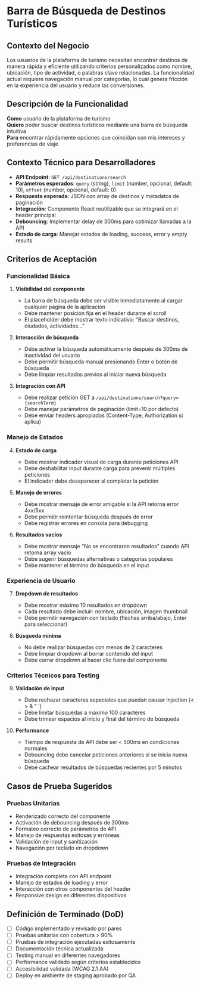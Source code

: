 #  Barra de Búsqueda de Destinos Turísticos

## Contexto del Negocio

Los usuarios de la plataforma de turismo necesitan encontrar destinos de manera rápida y eficiente utilizando criterios personalizados como nombre, ubicación, tipo de actividad, o palabras clave relacionadas. La funcionalidad actual requiere navegación manual por categorías, lo cual genera fricción en la experiencia del usuario y reduce las conversiones.

## Descripción de la Funcionalidad

**Como** usuario de la plataforma de turismo  
**Quiero** poder buscar destinos turísticos mediante una barra de búsqueda intuitiva  
**Para** encontrar rápidamente opciones que coincidan con mis intereses y preferencias de viaje

## Contexto Técnico para Desarrolladores

- **API Endpoint**: `GET /api/destinations/search`
- **Parámetros esperados**: `query` (string), `limit` (number, opcional, default: 10), `offset` (number, opcional, default: 0)
- **Respuesta esperada**: JSON con array de destinos y metadatos de paginación
- **Integración**: Componente React reutilizable que se integrará en el header principal
- **Debouncing**: Implementar delay de 300ms para optimizar llamadas a la API
- **Estado de carga**: Manejar estados de loading, success, error y empty results

## Criterios de Aceptación

### Funcionalidad Básica

1. **Visibilidad del componente**
    
    - La barra de búsqueda debe ser visible inmediatamente al cargar cualquier página de la aplicación
    - Debe mantener posición fija en el header durante el scroll
    - El placeholder debe mostrar texto indicativo: "Buscar destinos, ciudades, actividades..."
2. **Interacción de búsqueda**
    
    - Debe activar la búsqueda automáticamente después de 300ms de inactividad del usuario
    - Debe permitir búsqueda manual presionando Enter o botón de búsqueda
    - Debe limpiar resultados previos al iniciar nueva búsqueda
3. **Integración con API**
    
    - Debe realizar petición GET a `/api/destinations/search?query={searchTerm}`
    - Debe manejar parámetros de paginación (limit=10 por defecto)
    - Debe enviar headers apropiados (Content-Type, Authorization si aplica)

### Manejo de Estados

4. **Estado de carga**
    
    - Debe mostrar indicador visual de carga durante peticiones API
    - Debe deshabilitar input durante carga para prevenir múltiples peticiones
    - El indicador debe desaparecer al completar la petición
5. **Manejo de errores**
    
    - Debe mostrar mensaje de error amigable si la API retorna error 4xx/5xx
    - Debe permitir reintentar búsqueda después de error
    - Debe registrar errores en consola para debugging
6. **Resultados vacíos**
    
    - Debe mostrar mensaje "No se encontraron resultados" cuando API retorna array vacío
    - Debe sugerir búsquedas alternativas o categorías populares
    - Debe mantener el término de búsqueda en el input

### Experiencia de Usuario

7. **Dropdown de resultados**
    
    - Debe mostrar máximo 10 resultados en dropdown
    - Cada resultado debe incluir: nombre, ubicación, imagen thumbnail
    - Debe permitir navegación con teclado (flechas arriba/abajo, Enter para seleccionar)
8. **Búsqueda mínima**
    
    - No debe realizar búsquedas con menos de 2 caracteres
    - Debe limpiar dropdown al borrar contenido del input
    - Debe cerrar dropdown al hacer clic fuera del componente

### Criterios Técnicos para Testing

9. **Validación de input**
    
    - Debe rechazar caracteres especiales que puedan causar injection (< > & " ')
    - Debe limitar búsquedas a máximo 100 caracteres
    - Debe trimear espacios al inicio y final del término de búsqueda
10. **Performance**
    
    - Tiempo de respuesta de API debe ser < 500ms en condiciones normales
    - Debouncing debe cancelar peticiones anteriores si se inicia nueva búsqueda
    - Debe cachear resultados de búsquedas recientes por 5 minutos

## Casos de Prueba Sugeridos

### Pruebas Unitarias

- Renderizado correcto del componente
- Activación de debouncing después de 300ms
- Formateo correcto de parámetros de API
- Manejo de respuestas exitosas y erróneas
- Validación de input y sanitización
- Navegación por teclado en dropdown

### Pruebas de Integración

- Integración completa con API endpoint
- Manejo de estados de loading y error
- Interacción con otros componentes del header
- Responsive design en diferentes dispositivos

## Definición de Terminado (DoD)

- [ ] Código implementado y revisado por pares
- [ ] Pruebas unitarias con cobertura > 90%
- [ ] Pruebas de integración ejecutadas exitosamente
- [ ] Documentación técnica actualizada
- [ ] Testing manual en diferentes navegadores
- [ ] Performance validado según criterios establecidos
- [ ] Accesibilidad validada (WCAG 2.1 AA)
- [ ] Deploy en ambiente de staging aprobado por QA